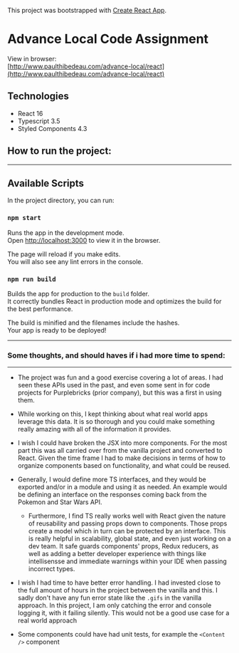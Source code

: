 This project was bootstrapped with [Create React App](https://github.com/facebook/create-react-app).

# Advance Local Code Assignment

View in browser:<br/>
[http://www.paulthibedeau.com/advance-local/react](http://www.paulthibedeau.com/advance-local/react)

## **Technologies**

* React 16
* Typescript 3.5
* Styled Components 4.3

## **How to run the project:**
___
## Available Scripts

In the project directory, you can run:

### `npm start`

Runs the app in the development mode.<br>
Open [http://localhost:3000](http://localhost:3000) to view it in the browser.

The page will reload if you make edits.<br>
You will also see any lint errors in the console.

### `npm run build`

Builds the app for production to the `build` folder.<br>
It correctly bundles React in production mode and optimizes the build for the best performance.

The build is minified and the filenames include the hashes.<br>
Your app is ready to be deployed!
___

### **Some thoughts, and should haves if i had more time to spend:**
___

* The project was fun and a good exercise covering a lot of areas. I had seen these APIs used in the past, and even some sent in for code projects for Purplebricks (prior company), but this was a first in using them.

* While working on this, I kept thinking about what real world apps leverage this data. It is so thorough and you could make something really amazing with all of the information it provides.

* I wish I could have broken the JSX into more components. For the most part this was all carried over from the vanilla project and converted to React. Given the time frame I had to make decisions in terms of how to organize components based on functionality, and what could be reused.

* Generally, I would define more TS interfaces, and they would be exported and/or in a module and using it as needed. An example would be defining an interface on the responses coming back from the Pokemon and Star Wars API.
    * Furthermore, I find TS really works well with React given the nature of reusability and passing props down to components. Those props create a model which in turn can be protected by an interface. This is really helpful in scalability, global state, and even just working on a dev team. It safe guards components' props, Redux reducers, as well as adding a better developer experience with things like intellisensse and immediate warnings within your IDE when passing incorrect types.

* I wish I had time to have better error handling. I had invested close to the full amount of hours in the project between the vanilla and this. I sadly don't have any fun error state like the `.gifs` in the vanilla approach. In this project, I am only catching the error and console logging it, with it failing silently. This would not be a good use case for a real world approach

* Some components could have had unit tests, for example the `<Content />` component